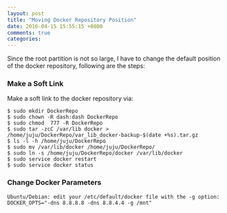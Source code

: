 ```yaml
---
layout: post
title: "Moving Docker Repository Position"
date: 2016-04-15 15:55:15 +0800
comments: true
categories: 
---
```

Since the root partition is not so large, I have to change the default position of the
docker repository, following are the steps:    

### Make a Soft Link
Make a soft link to the docker repository via:    

```
$ sudo mkdir DockerRepo
$ sudo chown -R dash:dash DockerRepo
$ sudo chmod  777 -R DockerRepo
$ sudo tar -zcC /var/lib docker > /home/juju/DockerRepo/var_lib_docker-backup-$(date +%s).tar.gz
$ ls -l -h /home/juju/DockerRepo
$ sudo mv /var/lib/docker /home/juju/DockerRepo/
$ sudo ln -s /home/juju/DockerRepo/docker /var/lib/docker
$ sudo service docker restart
$ sudo service docker status
```
### Change Docker Parameters

```
Ubuntu/Debian: edit your /etc/default/docker file with the -g option: DOCKER_OPTS="-dns 8.8.8.8 -dns 8.8.4.4 -g /mnt"
```
